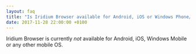 ```yaml
---
layout: faq
title: "Is Iridium Browser available for Android, iOS or Windows Phone/Mobile?"
date: 2017-11-28 22:00:00 +0100
---
```


Iridium Browser is currently *not* available for Android, iOS, Windows Mobile or any other mobile OS.
